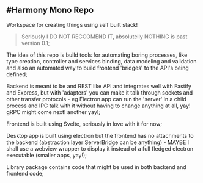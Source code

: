 #Harmony Mono Repo
------------------

Workspace for creating things using self built stack!

> Seriously I DO NOT RECCOMEND IT, absolutelly NOTHING is past version 0.1;

The idea of this repo is build tools for automating boring processes, like type creation, controller and services binding, data modeling and validation and also an automated way to build frontend 'bridges' to the API's being defined;

Backend is meant to be and REST like API and integrates well with Fastify and Express, but with 'adapters' you can make it talk through sockets and other transfer protocols - eg Electron app can run the 'server' in a child process and IPC talk with it without having to change anything at all, yay! gRPC might come next! another yay!;

Frontend is built using Svelte, seriously in love with it for now;

Desktop app is built using electron but the frontend has no attachments to the backend (abstraction layer ServerBridge can be anything) - MAYBE I shall use a webview wrapper to display it instead of a full fledged electron executable (smaller apps, yay!);

Library package contains code that might be used in both backend and frontend code;


